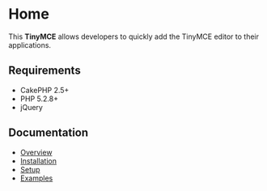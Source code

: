 Home
====

This **TinyMCE** allows developers to quickly add the TinyMCE editor to their applications.

Requirements
------------

* CakePHP 2.5+
* PHP 5.2.8+
* jQuery

Documentation
-------------

* [Overview](Documentation/Overview.md)
* [Installation](Documentation/Installation.md)
* [Setup](Documentation/Setup.md)
* [Examples](Documentation/Examples.md)
